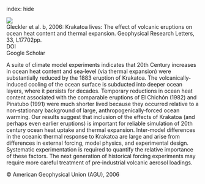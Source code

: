 index: hide

<div class="Citation">
    <div class="Citation-thumb CitationThumb-linked"  data-href="https://doi.org/10.1029/2006gl026771">
      <img src="https://static.claimspace.cloud/climate-study-static/refs/thumbs/13/Gleckler_et_al_2006b-thumb.png" />
    </div>

  <div class="Citation-body">
    <div class="Citation-text">Gleckler et al. b, 2006: Krakatoa lives: The effect of volcanic eruptions on ocean heat content and thermal expansion. <span class="Article-journal">Geophysical Research Letters, </span><span class="Article-volume">33, </span>L17702pp.</div>
    <div class="Citation-links">
      <div class="CitationLink" data-href="https://doi.org/10.1029/2006gl026771">
        <div class="CitationLink-icon CitationLink-Doi"></div>
        <div class="CitationLink-text">DOI</div>
      </div>
      <div class="CitationLink" data-href="https://scholar.google.com/scholar?q=10.1029/2006gl026771">
        <div class="CitationLink-icon CitationLink-Scholar"></div>
        <div class="CitationLink-text">Google Scholar</div>
      </div>
    </div>
  </div>
</div>

A suite of climate model experiments indicates that 20th Century increases in ocean heat content and sea‐level (via thermal expansion) were substantially reduced by the 1883 eruption of Krakatoa. The volcanically‐induced cooling of the ocean surface is subducted into deeper ocean layers, where it persists for decades. Temporary reductions in ocean heat content associated with the comparable eruptions of El Chichón (1982) and Pinatubo (1991) were much shorter lived because they occurred relative to a non‐stationary background of large, anthropogenically‐forced ocean warming. Our results suggest that inclusion of the effects of Krakatoa (and perhaps even earlier eruptions) is important for reliable simulation of 20th century ocean heat uptake and thermal expansion. Inter‐model differences in the oceanic thermal response to Krakatoa are large and arise from differences in external forcing, model physics, and experimental design. Systematic experimentation is required to quantify the relative importance of these factors. The next generation of historical forcing experiments may require more careful treatment of pre‐industrial volcanic aerosol loadings.

<div class="Citation-copy">
&copy; American Geophysical Union (AGU), 2006
</div>